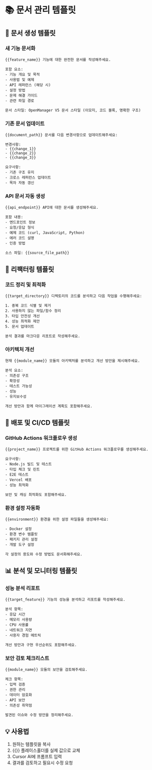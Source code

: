 # 📚 문서 관리 템플릿

## 🎯 문서 생성 템플릿

### 새 기능 문서화
```
{{feature_name}} 기능에 대한 완전한 문서를 작성해주세요.

포함 요소:
- 기능 개요 및 목적
- 사용법 및 예제
- API 레퍼런스 (해당 시)
- 설정 방법
- 문제 해결 가이드
- 관련 파일 경로

문서 스타일: OpenManager V5 문서 스타일 (이모지, 코드 블록, 명확한 구조)
```

### 기존 문서 업데이트
```
{{document_path}} 문서를 다음 변경사항으로 업데이트해주세요:

변경사항:
- {{change_1}}
- {{change_2}}
- {{change_3}}

요구사항:
- 기존 구조 유지
- 크로스 레퍼런스 업데이트
- 목차 자동 갱신
```

### API 문서 자동 생성
```
{{api_endpoint}} API에 대한 문서를 생성해주세요.

포함 내용:
- 엔드포인트 정보
- 요청/응답 형식
- 예제 코드 (curl, JavaScript, Python)
- 에러 코드 설명
- 인증 방법

소스 파일: {{source_file_path}}
```

## 🔧 리팩터링 템플릿

### 코드 정리 및 최적화
```
{{target_directory}} 디렉토리의 코드를 분석하고 다음 작업을 수행해주세요:

1. 중복 코드 식별 및 제거
2. 사용하지 않는 파일/함수 정리
3. 타입 안전성 개선
4. 성능 최적화 제안
5. 문서 업데이트

분석 결과를 마크다운 리포트로 작성해주세요.
```

### 아키텍처 개선
```
현재 {{module_name}} 모듈의 아키텍처를 분석하고 개선 방안을 제시해주세요.

분석 요소:
- 의존성 구조
- 확장성
- 테스트 가능성
- 성능
- 유지보수성

개선 방안과 함께 마이그레이션 계획도 포함해주세요.
```

## 🚀 배포 및 CI/CD 템플릿

### GitHub Actions 워크플로우 생성
```
{{project_name}} 프로젝트를 위한 GitHub Actions 워크플로우를 생성해주세요.

요구사항:
- Node.js 빌드 및 테스트
- 타입 체크 및 린트
- E2E 테스트
- Vercel 배포
- 성능 최적화

보안 및 캐싱 최적화도 포함해주세요.
```

### 환경 설정 자동화
```
{{environment}} 환경을 위한 설정 파일들을 생성해주세요:

- Docker 설정
- 환경 변수 템플릿
- 패키지 관리 설정
- 개발 도구 설정

각 설정의 용도와 수정 방법도 문서화해주세요.
```

## 📊 분석 및 모니터링 템플릿

### 성능 분석 리포트
```
{{target_feature}} 기능의 성능을 분석하고 리포트를 작성해주세요.

분석 항목:
- 응답 시간
- 메모리 사용량
- CPU 사용률
- 네트워크 지연
- 사용자 경험 메트릭

개선 방안과 구현 우선순위도 포함해주세요.
```

### 보안 검토 체크리스트
```
{{module_name}} 모듈의 보안을 검토해주세요.

체크 항목:
- 입력 검증
- 권한 관리
- 데이터 암호화
- API 보안
- 의존성 취약점

발견된 이슈와 수정 방안을 정리해주세요.
```

## 💡 사용법

1. 원하는 템플릿을 복사
2. {{}} 플레이스홀더를 실제 값으로 교체
3. Cursor AI에 프롬프트 입력
4. 결과를 검토하고 필요시 수정 요청 